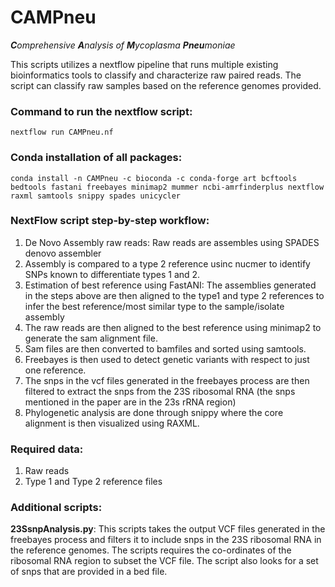 # CAMPneu
***C**omprehensive **A**nalysis of **M**ycoplasma **Pneu**moniae*

This scripts utilizes a nextflow pipeline that runs multiple existing bioinformatics tools to classify and characterize raw paired reads. The script can classify raw samples based on the reference genomes provided. 

### Command to run the nextflow script:
```
nextflow run CAMPneu.nf
```

### Conda installation of all packages:
```
conda install -n CAMPneu -c bioconda -c conda-forge art bcftools bedtools fastani freebayes minimap2 mummer ncbi-amrfinderplus nextflow raxml samtools snippy spades unicycler 
```

### NextFlow script step-by-step workflow:
1.	De Novo Assembly raw reads: Raw reads are assembles using SPADES denovo assembler
2.  Assembly is compared to a type 2 reference usinc nucmer to identify SNPs known to differentiate types 1 and 2.
3.	Estimation of best reference using FastANI: The assemblies generated in the steps above are then aligned to the type1 and type 2 references to infer the best reference/most similar type to the sample/isolate assembly
4.	The raw reads are then aligned to the best reference using minimap2 to generate the sam alignment file. 
5.	Sam files are then converted to bamfiles and sorted using samtools.
6.	Freebayes is then used to detect genetic variants with respect to just one reference. 
7.	The snps in the vcf files generated in the freebayes process are then filtered to extract the snps from the 23S ribosomal RNA (the snps mentioned in the paper are in the 23s rRNA region)
8.	Phylogenetic analysis are done through snippy where the core alignment is then visualized using RAXML.

### Required data:
1.	Raw reads
2.	Type 1 and Type 2 reference files

### Additional scripts:
**23SsnpAnalysis.py**: This scripts takes the output VCF files generated in the freebayes process and filters it to include snps in the 23S ribosomal RNA in the reference genomes. The scripts requires the co-ordinates of the ribosomal RNA region to subset the VCF file. The script also looks for a set of snps that are provided in a bed file. 
